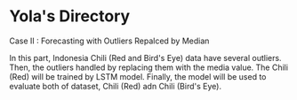 # Yola's Directory

Case II : Forecasting with Outliers Repalced by Median

In this part, Indonesia Chili (Red and Bird's Eye) data have several outliers. Then, the outliers handled by replacing them with the media value. The Chili (Red) will be trained by LSTM model. Finally, the model will be used to evaluate both of dataset, Chili (Red) adn Chili (Bird's Eye).
